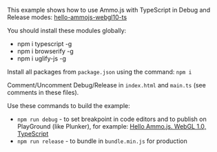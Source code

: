 This example shows how to use Ammo.js with TypeScript in Debug and Release modes: [hello-ammojs-webgl10-ts](https://github.com/8Observer8/hello-ammojs-webgl10-ts)

You should install these modules globally:

- npm i typescript -g
- npm i browserify -g
- npm i uglify-js -g

Install all packages from `package.json` using the command: `npm i`

Comment/Uncomment Debug/Release in `index.html` and `main.ts` (see comments in these files).

Use these commands to build the example:

- `npm run debug` - to set breakpoint in code editors and to publish on PlayGround (like Plunker), for example: [Hello Ammo.js. WebGL 1.0, TypeScript](https://plnkr.co/edit/6KQT9VQHWvswY3cc?preview)
- `npm run release` - to bundle in `bundle.min.js` for production
